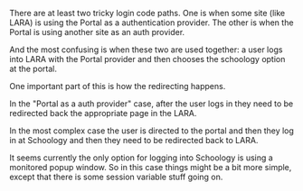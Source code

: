There are at least two tricky login code paths.
One is when some site (like LARA) is using the Portal as a authentication provider.
The other is when the Portal is using another site as an auth provider.

And the most confusing is when these two are used together: a user logs into LARA with
the Portal provider and then chooses the schoology option at the portal.

One important part of this is how the redirecting happens.

In the "Portal as a auth provider" case, after the user logs in they need to be redirected back the appropriate page in the LARA.

In the most complex case the user is directed to the portal and then they log in at Schoology and then they need to be redirected back to LARA.

It seems currently the only option for logging into Schoology is using a monitored popup window. So in this case things might be a bit more simple, except that there is some session variable stuff going on.

